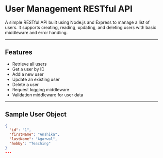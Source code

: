 # User Management RESTful API

A simple RESTful API built using Node.js and Express to manage a list of users. It supports creating, reading, updating, and deleting users with basic middleware and error handling.

---

## Features

- Retrieve all users
- Get a user by ID
- Add a new user
- Update an existing user
- Delete a user
- Request logging middleware
- Validation middleware for user data

---

## Sample User Object

```json
{
  "id": "1",
  "firstName": "Anshika",
  "lastName": "Agarwal",
  "hobby": "Teaching"
}
---
